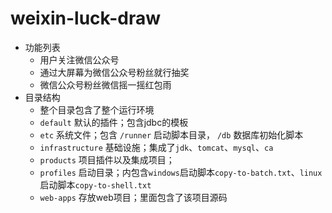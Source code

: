 ﻿# weixin-luck-draw
+ 功能列表
	- 用户关注微信公众号
	- 通过大屏幕为微信公众号粉丝就行抽奖
	- 微信公众号粉丝微信摇一摇红包雨
+ 目录结构
	-  整个目录包含了整个运行环境
	- `default` 默认的插件；包含jdbc的模板
	- `etc` 系统文件；包含 `/runner` 启动脚本目录， `/db` 数据库初始化脚本
	- `infrastructure` 基础设施；集成了`jdk`、`tomcat`、`mysql`、`ca`
	- `products` 项目插件以及集成项目；
	- `profiles` 启动目录；内包含`windows`启动脚本`copy-to-batch.txt`、`linux`启动脚本`copy-to-shell.txt`
	- `web-apps` 存放web项目；里面包含了该项目源码